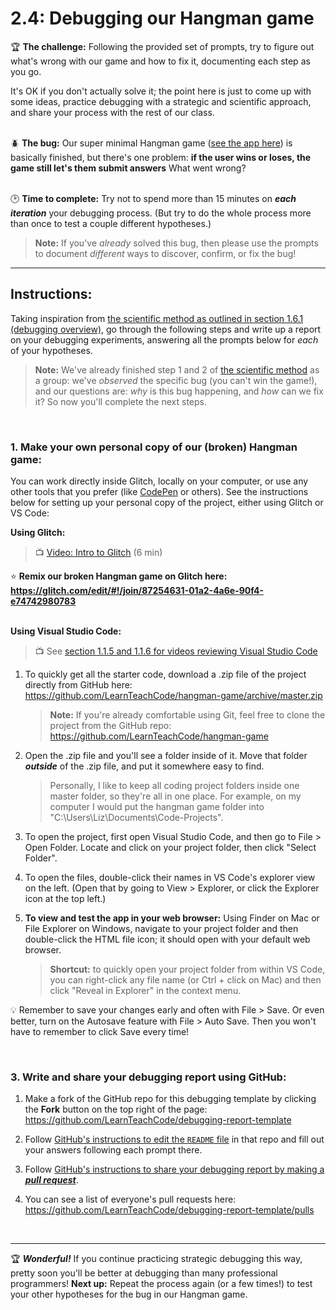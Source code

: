 # 2.4: Debugging our Hangman game

:trophy: **The challenge:** Following the provided set of prompts, try to figure out what's wrong with our game and how to fix it, documenting each step as you go.

It's OK if you don't actually solve it; the point here is just to come up with some ideas, practice debugging with a strategic and scientific approach, and share your process with the rest of our class.

<br/>:beetle: **The bug:** Our super minimal Hangman game ([see the app here](https://glitch.com/edit/#!/join/87254631-01a2-4a6e-90f4-e74742980783)) is basically finished, but there's one problem: **if the user wins or loses, the game still let's them submit answers** What went wrong?

<br/>:clock2: **Time to complete:** Try not to spend more than 15 minutes on ***each iteration*** your debugging process. (But try to do the whole process more than once to test a couple different hypotheses.)

  > **Note:** If you've *already* solved this bug, then please use the prompts to document *different* ways to discover, confirm, or fix the bug!

<hr/>

## Instructions:

Taking inspiration from [the scientific method as outlined in section 1.6.1 (debugging overview)](https://github.com/LearnTeachCode/intro-javascript-class/blob/march-2018/week-1/1-6-debugging.md#161-background-reading-on-bugs-debugging-and-bug-reports), go through the following steps and write up a report on your debugging experiments, answering all the prompts below for *each* of your hypotheses.

  > **Note:** We've already finished step 1 and 2 of [the scientific method](https://github.com/LearnTeachCode/intro-javascript-class/blob/march-2018/week-1/1-6-debugging.md#161-background-reading-on-bugs-debugging-and-bug-reports) as a group: we've *observed* the specific bug (you can't win the game!), and our questions are: *why* is this bug happening, and *how* can we fix it? So now you'll complete the next steps.

<br/>

### 1. Make your own personal copy of our (broken) Hangman game:

You can work directly inside Glitch, locally on your computer, or use any other tools that you prefer (like [CodePen](https://codepen.io/) or others). See the instructions below for setting up your personal copy of the project, either using Glitch or VS Code:

**Using Glitch:**

  > 📺 [Video: Intro to Glitch](https://youtu.be/juqFTEoHN2Q) (6 min)

:star: **Remix our broken Hangman game on Glitch here: https://glitch.com/edit/#!/join/87254631-01a2-4a6e-90f4-e74742980783**


<br/>**Using Visual Studio Code:**

  >📺 See [section 1.1.5 and 1.1.6 for videos reviewing Visual Studio Code](https://github.com/LearnTeachCode/intro-javascript-class/blob/march-2018/week-1/1-1-initial-tools-intro.md#115-intro-to-text-editors-visual-studio-code)

1. To quickly get all the starter code, download a .zip file of the project directly from GitHub here: https://github.com/LearnTeachCode/hangman-game/archive/master.zip

    > **Note:** If you're already comfortable using Git, feel free to clone the project from the GitHub repo: https://github.com/LearnTeachCode/hangman-game

2. Open the .zip file and you'll see a folder inside of it. Move that folder ***outside*** of the .zip file, and put it somewhere easy to find.

    > Personally, I like to keep all coding project folders inside one master folder, so they're all in one place. For example, on my computer I would put the hangman game folder into "C:\Users\Liz\Documents\Code-Projects".

3. To open the project, first open Visual Studio Code, and then go to File > Open Folder. Locate and click on your project folder, then click "Select Folder".

4. To open the files, double-click their names in VS Code's explorer view on the left. (Open that by going to View > Explorer, or click the Explorer icon at the top left.)

5. **To view and test the app in your web browser:** Using Finder on Mac or File Explorer on Windows, navigate to your project folder and then double-click the HTML file icon; it should open with your default web browser.

   > **Shortcut:** to quickly open your project folder from within VS Code, you can right-click any file name (or Ctrl + click on Mac) and then click "Reveal in Explorer" in the context menu.

💡 Remember to save your changes early and often with File > Save. Or even better, turn on the Autosave feature with File > Auto Save. Then you won't have to remember to click Save every time!

<br/>

### 3. Write and share your debugging report using GitHub:

  1. Make a fork of the GitHub repo for this debugging template by clicking the **Fork** button on the top right of the page: https://github.com/LearnTeachCode/debugging-report-template
  
  2. Follow [GitHub's instructions to edit the `README` file](https://help.github.com/articles/create-a-repo/#commit-your-first-change) in that repo and fill out your answers following each prompt there.
  
  3. Follow [GitHub's instructions to share your debugging report by making a ***pull request***](https://help.github.com/articles/creating-a-pull-request-from-a-fork/).
  
  4. You can see a list of everyone's pull requests here: https://github.com/LearnTeachCode/debugging-report-template/pulls

<br/>
<hr/>

:trophy: ***Wonderful!*** If you continue practicing strategic debugging this way, pretty soon you'll be better at debugging than many professional programmers! **Next up:** Repeat the process again (or a few times!) to test your other hypotheses for the bug in our Hangman game.

